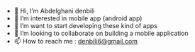 - 👋 Hi, I’m Abdelghani denbili 
- 👀 I’m interested in mobile app (android app) 
- 🌱 I’m want to start developing these kind of apps
- 💞️ I’m looking to collaborate on building a mobile application 
- 📫 How to reach me : denbili6@gmail.com

<!---
Denbili6/Denbili6 is a ✨ special ✨ repository because its `README.md` (this file) appears on your GitHub profile.
You can click the Preview link to take a look at your changes.
--->
